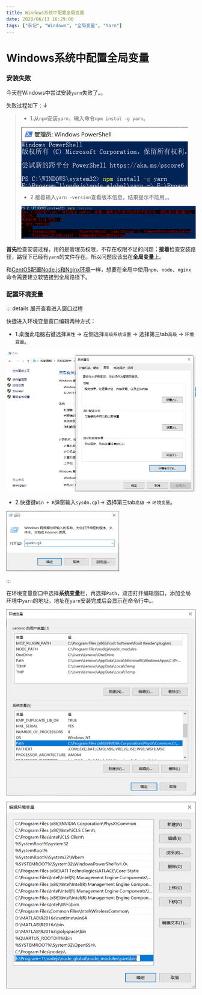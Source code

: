 ```yaml
---
title: Windows系统中配置全局变量
date: 2020/06/13 16:29:00
tags: ["杂记", "Windows", "全局变量", "Yarn"]
---
```


# Windows系统中配置全局变量

<ClientOnly>
  <display-bar :displayData="$frontmatter"></display-bar>
</ClientOnly>

###  安装失败

今天在Windows中尝试安装`yarn`失败了。。

失败过程如下：↓

> * 1.从`npm`安装`yarn`，输入命令`npm instal -g yarn`。
>
> ![global-varible-config-01](/images/other/systemenv/global-variable-config-01.png)
>
> * 2.接着输入`yarn -version`查看版本信息，结果提示不能用。。
>
> ![global-varible-config-02](/images/other/systemenv/global-variable-config-02.png)

**首先**检查安装过程，用的是管理员权限，不存在权限不足的问题；**接着**检查安装路径，路径下已经有`yarn`的文件存在。所以问题应该出在**全局变量**上。

和[CentOS配置Node.js和Nginx环境](/blog/other/systemenv/nodejs-config-for-centos)一样，想要在全局中使用`npm`、`node`、`nginx`命令需要建立软链接到全局路径下。

###  配置环境变量

::: details 展开查看进入窗口过程

快捷进入环境变量窗口编辑两种方式：

* 1.桌面此电脑右键选择`属性` -> 左侧选择`高级系统设置` -> 选择第三tab`高级` -> `环境变量`。

![global-varible-config-03](/images/other/systemenv/global-variable-config-03.png)

* 2.快捷键`Win + R`弹窗输入`sysdm.cpl`-> 选择第三tab`高级` -> `环境变量`。

![global-varible-config-04](/images/other/systemenv/global-variable-config-04.png)

:::

在环境变量窗口中选择**系统变量**栏，再选择`Path`，双击打开编辑窗口，添加全局环境中`yarn`的地址，地址在`yarn`安装完成后会显示在命令行中。。

![global-varible-config-05](/images/other/systemenv/global-variable-config-05.png)

![global-varible-config-06](/images/other/systemenv/global-variable-config-06.png)